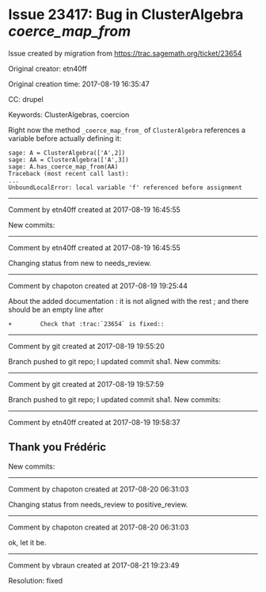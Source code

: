 # Issue 23417: Bug in ClusterAlgebra _coerce_map_from_

Issue created by migration from https://trac.sagemath.org/ticket/23654

Original creator: etn40ff

Original creation time: 2017-08-19 16:35:47

CC:  drupel

Keywords: ClusterAlgebras, coercion

Right now the method `_coerce_map_from_` of `ClusterAlgebra` references a variable before actually defining it:


```
sage: A = ClusterAlgebra(['A',2])
sage: AA = ClusterAlgebra(['A',3])
sage: A.has_coerce_map_from(AA)
Traceback (most recent call last):
...
UnboundLocalError: local variable 'f' referenced before assignment
```




---

Comment by etn40ff created at 2017-08-19 16:45:55

New commits:


---

Comment by etn40ff created at 2017-08-19 16:45:55

Changing status from new to needs_review.


---

Comment by chapoton created at 2017-08-19 19:25:44

About the added documentation : it is not aligned with the rest ; and there should be an empty line after 

```
+		 Check that :trac:`23654` is fixed::
```



---

Comment by git created at 2017-08-19 19:55:20

Branch pushed to git repo; I updated commit sha1. New commits:


---

Comment by git created at 2017-08-19 19:57:59

Branch pushed to git repo; I updated commit sha1. New commits:


---

Comment by etn40ff created at 2017-08-19 19:58:37

Thank you Frédéric
----
New commits:


---

Comment by chapoton created at 2017-08-20 06:31:03

Changing status from needs_review to positive_review.


---

Comment by chapoton created at 2017-08-20 06:31:03

ok, let it be.


---

Comment by vbraun created at 2017-08-21 19:23:49

Resolution: fixed
